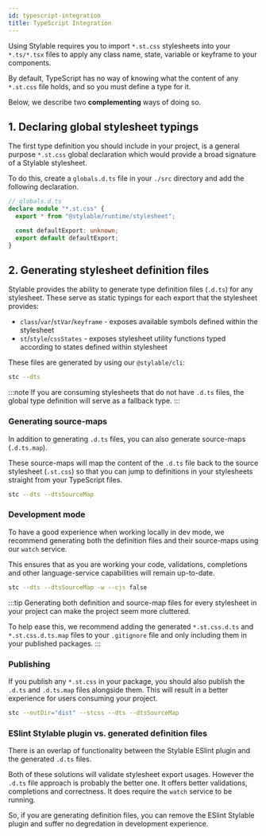 ```yaml
---
id: typescript-integration
title: TypeScript Integration
---
```


Using Stylable requires you to import `*.st.css` stylesheets into your `*.ts/*.tsx` files to apply any class name, state, variable or keyframe to your components.

By default, TypeScript has no way of knowing what the content of any `*.st.css` file holds, and so you must define a type for it.

Below, we describe two **complementing** ways of doing so.

## 1. Declaring global stylesheet typings

The first type definition you should include in your project, is a general purpose `*.st.css` global declaration which would provide a broad signature of a Stylable stylesheet.

To do this, create a `globals.d.ts` file in your `./src` directory and add the following declaration.

```ts
// globals.d.ts
declare module "*.st.css" {
  export * from "@stylable/runtime/stylesheet";

  const defaultExport: unknown;
  export default defaultExport;
}
```

## 2. Generating stylesheet definition files

Stylable provides the ability to generate type definition files (`.d.ts`) for any stylesheet. These serve as static typings for each export that the stylesheet provides:

- `class`/`var`/`stVar`/`keyframe` - exposes available symbols defined within the stylesheet
- `st`/`style`/`cssStates` - exposes stylesheet utility functions typed according to states defined within stylesheet

These files are generated by using our `@stylable/cli`:

```sh
stc --dts
```

:::note
If you are consuming stylesheets that do not have `.d.ts` files, the global type definition will serve as a fallback type.
:::

### Generating source-maps

In addition to generating `.d.ts` files, you can also generate source-maps (`.d.ts.map`).

These source-maps will map the content of the `.d.ts` file back to the source stylesheet (`.st.css`) so that you can jump to definitions in your stylesheets straight from your TypeScript files.

```sh
stc --dts --dtsSourceMap
```

### Development mode

To have a good experience when working locally in dev mode, we recommend generating both the definition files and their source-maps using our `watch` service.

This ensures that as you are working your code, validations, completions and other language-service capabilities will remain up-to-date.

```sh
stc --dts --dtsSourceMap -w --cjs false
```

:::tip
Generating both definition and source-map files for every stylesheet in your project can make the project seem more cluttered.

To help ease this, we recommend adding the generated `*.st.css.d.ts` and `*.st.css.d.ts.map` files to your `.gitignore` file and only including them in your published packages.
:::

### Publishing

If you publish any `*.st.css` in your package, you should also publish the `.d.ts` and `.d.ts.map` files alongside them. This will result in a better experience for users consuming your project.

```sh
stc --outDir="dist" --stcss --dts --dtsSourceMap
```

### ESlint Stylable plugin vs. generated definition files

There is an overlap of functionality between the Stylable ESlint plugin and the generated `.d.ts` files.

Both of these solutions will validate stylesheet export usages. However the `.d.ts` file approach is probably the better one. It offers better validations, completions and correctness. It does require the `watch` service to be running.

So, if you are generating definition files, you can remove the ESlint Stylable plugin and suffer no degredation in development experience.
